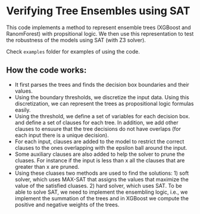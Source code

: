 # Verifying Tree Ensembles using SAT

This code implements a method to represent ensemble trees (XGBoost and RanomForest) with propsitional logic. We then use this representation to test the robustness of the models using SAT (with Z3 solver).


Check `examples` folder for examples of using the code.


## How the code works:
- It first parses the trees and finds the decision box boundaries and their values.
- Using the boundary thresholds, we discretize the input data. Using this discretization, we can represent the trees as propositional logic formulas easily.
- Using the threshold, we define a set of variables for each decision box. and define a set of clauses for each tree. In addition, we add other clauses to ensuure that the tree decisions do not have overlaps (for each input there is a unique decision).
- For each input, clauses are added to the model to restrict the correct clauses to the ones overlapping with the epsilon ball around the input.
- Some auxiliary clauses are also added to help the solver to prune the cluases. For instance if the input is less than x all the clauses that are greater than x are pruned.
- Using these cluases two methods are used to find the solutions: 1) soft solver, which uses MAX-SAT that assigns the values that maximize the value of the satisfied cluases. 2) hard solver, which uses SAT. To be able to solve SAT, we need to implement the ensembling logic, i.e., we implement the summation of the trees and in XGBoost we compute the positive and negative weights of the trees.